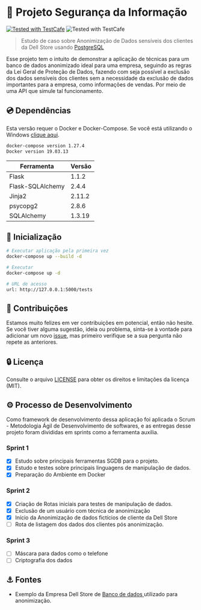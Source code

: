 # :abcd: Projeto Segurança da Informação 
[![Tested with TestCafe](https://img.shields.io/badge/python-v3.7-blue)](https://github.com/DevExpress/testcafe) ![Tested with TestCafe](https://img.shields.io/badge/docker%20build-automated-066da5)

> Estudo de caso sobre Anonimização de Dados sensíveis dos clientes da Dell Store usando [PostgreSQL](https://www.postgresql.org/) 

Esse projeto tem o intuito de demonstrar a aplicação de técnicas para um banco de dados anonimizado ideal para uma empresa, seguindo as regras da Lei Geral de Proteção de Dados, fazendo com seja possível a exclusão dos dados sensíveis dos clientes sem a necessidade da exclusão de dados importantes para a empresa, como informações de vendas. Por meio de uma API que simule tal funcionamento.  


## :cd: Dependências

Esta versão requer o Docker e Docker-Compose. Se você está utilizando o Windows [clique aqui](https://docs.docker.com/docker-for-windows/install/).

``` bash
docker-compose version 1.27.4
Docker version 19.03.13
```

| Ferramenta | Versão                               |
|-------|--------------------------------------|
| Flask     | 1.1.2                      |
| Flask-SQLAlchemy    | 2.4.4 |
| Jinja2    | 2.11.2             |
| psycopg2     | 2.8.6                  |
| SQLAlchemy    | 1.3.19        |

##  :rocket: Inicialização 

``` bash
# Executar aplicação pela primeira vez 
docker-compose up --build -d

# Executar
docker-compose up -d

# URL de acesso 
url: http://127.0.0.1:5000/tests
```

## :beers: Contribuições

Estamos muito felizes em ver contribuições em potencial, então não hesite. Se você tiver alguma sugestão, ideia ou problema, sinta-se à vontade para adicionar um novo [issue](https://github.com/WilliamBarretoH/DataBase-Anonymization/issues), mas primeiro verifique se a sua pergunta não repete as anteriores.


## :lock: Licença

Consulte o arquivo [LICENSE](LICENSE) para obter os direitos e limitações da licença (MIT).


## :gear: Processo de Desenvolvimento
Como framework de desenvolvimento dessa aplicação foi aplicada o Scrum - Metodologia Ágil de Desenvolvimento de softwares, e as entregas desse projeto foram
divididas em sprints como a ferramenta auxilia.

### Sprint 1

- [x] Estudo sobre principais ferramentas SGDB para o projeto.
- [x] Estudo e testes sobre principais linguagens de manipulação de dados.
- [x] Preparação do Ambiente em Docker

### Sprint 2
- [x] Criação de Rotas iniciais para testes de manipulação de dados.
- [x] Exclusão de um usuário com técnica de anonimização 
- [x] Início da Anonimização de dados fictícios de cliente da Dell Store
- [ ] Rota de listagem dos dados dos clientes pós anonimização.

### Sprint 3
- [ ] Máscara para dados como o telefone
- [ ] Criptografia dos dados

## :anchor: Fontes
- Exemplo da Empresa Dell Store de [Banco de dados ](https://linux.dell.com/dvdstore/) utilizado para anonimização.

